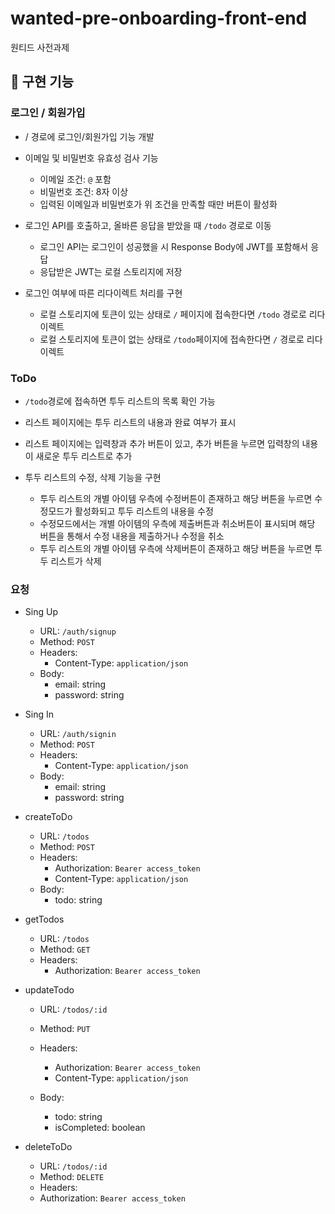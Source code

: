 # wanted-pre-onboarding-front-end

원티드 사전과제

## 🎈 구현 기능

### 로그인 / 회원가입

- / 경로에 로그인/회원가입 기능 개발

- 이메일 및 비밀번호 유효성 검사 기능

  - 이메일 조건: `@` 포함
  - 비밀번호 조건: 8자 이상
  - 입력된 이메일과 비밀번호가 위 조건을 만족할 때만 버튼이 활성화

- 로그인 API를 호출하고, 올바른 응답을 받았을 때 `/todo` 경로로 이동

  - 로그인 API는 로그인이 성공했을 시 Response Body에 JWT를 포함해서 응답
  - 응답받은 JWT는 로컬 스토리지에 저장

- 로그인 여부에 따른 리다이렉트 처리를 구현
  - 로컬 스토리지에 토큰이 있는 상태로 `/` 페이지에 접속한다면 `/todo` 경로로 리다이렉트
  - 로컬 스토리지에 토큰이 없는 상태로 `/todo`페이지에 접속한다면 `/` 경로로 리다이렉트

### ToDo

- `/todo`경로에 접속하면 투두 리스트의 목록 확인 가능
- 리스트 페이지에는 투두 리스트의 내용과 완료 여부가 표시
- 리스트 페이지에는 입력창과 추가 버튼이 있고, 추가 버튼을 누르면 입력창의 내용이 새로운 투두 리스트로 추가

- 투두 리스트의 수정, 삭제 기능을 구현
  - 투두 리스트의 개별 아이템 우측에 수정버튼이 존재하고 해당 버튼을 누르면 수정모드가 활성화되고 투두 리스트의 내용을 수정
  - 수정모드에서는 개별 아이템의 우측에 제출버튼과 취소버튼이 표시되며 해당 버튼을 통해서 수정 내용을 제출하거나 수정을 취소
  - 투두 리스트의 개별 아이템 우측에 삭제버튼이 존재하고 해당 버튼을 누르면 투두 리스트가 삭제

### 요청

- Sing Up

  - URL: `/auth/signup`
  - Method: `POST`
  - Headers:
    - Content-Type: `application/json`
  - Body:
    - email: string
    - password: string

- Sing In

  - URL: `/auth/signin`
  - Method: `POST`
  - Headers:
    - Content-Type: `application/json`
  - Body:
    - email: string
    - password: string

- createToDo

  - URL: `/todos`
  - Method: `POST`
  - Headers:
    - Authorization: `Bearer access_token`
    - Content-Type: `application/json`
  - Body:
    - todo: string

- getTodos

  - URL: `/todos`
  - Method: `GET`
  - Headers:
    - Authorization: `Bearer access_token`

- updateTodo

  - URL: `/todos/:id`

  - Method: `PUT`
  - Headers:
    - Authorization: `Bearer access_token`
    - Content-Type: `application/json`
  - Body:
    - todo: string
    - isCompleted: boolean

- deleteToDo

  - URL: `/todos/:id`
  - Method: `DELETE`
  - Headers:
  - Authorization: `Bearer access_token`
